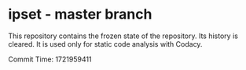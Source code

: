 # ipset - master branch

This repository contains the frozen state of the repository.
Its history is cleared. It is used only for static code
analysis with Codacy.

Commit Time: 1721959411